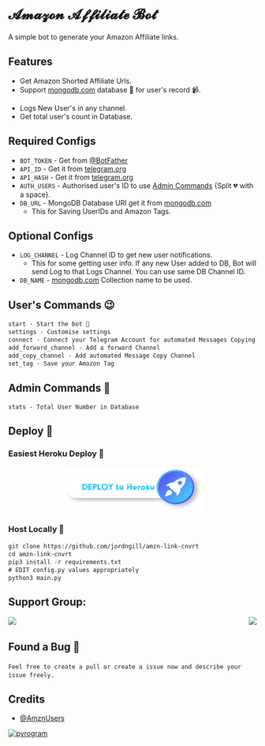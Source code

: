 # 𝓐𝓶𝓪𝔃𝓸𝓷 𝓐𝓯𝓯𝓲𝓵𝓲𝓪𝓽𝓮 𝓑𝓸𝓽

A simple bot to generate your Amazon Affiliate links.

## Features
 - Get Amazon Shorted Affiliate Urls.
 - Support [mongodb.com](https://mongodb.com) database 📁 for user's record 📹.<p align="center">
 - Logs New User's in any channel.
 - Get total user's count in Database. 

## Required Configs
 - `BOT_TOKEN` - Get from [@BotFather](https://t.me/BotFather)
 - `API_ID` - Get it from [telegram.org](https://my.telegram.org/auth)
 - `API_HASH` - Get it from [telegram.org](https://my.telegram.org/auth)
 - `AUTH_USERS` - Authorised user's ID to use [Admin Commands](https://github.com/jordngill/amzn-link-cnvrt#admin-commands) {Split 💔 with a space}.
 - `DB_URL` - MongoDB Database URI get it from [mongodb.com](https://mongodb.com)
	- This for Saving UserIDs and Amazon Tags.

## Optional Configs
 - `LOG_CHANNEL` - Log Channel ID to get new user notifications.
	- This for some getting user info. If any new User added to DB, Bot will send Log to that Logs Channel. You can use same DB Channel ID.
- `DB_NAME` - [mongodb.com](https://mongodb.com) Collection name to be used.

## User's Commands 😉

```
start - Start the bot 🥲
settings - Customise settings
connect - Connect your Telegram Account for automated Messages Copying
add_forward_channel - Add a forward Channel
add_copy_channel - Add automated Message Copy Channel
set_tag - Save your Amazon Tag
```

## Admin Commands 🤫

```
stats - Total User Number in Database
```

## Deploy 🚀

### Easiest Heroku Deploy 🤭

<p align="center">
    <a href="https://heroku.com/deploy?template=https://github.com/jordngill/amzn-link-cnvrt">
    <img src="assets/herokudeploy.svg" alt="herokudeploy-01" border="0" height="90" width="285"></a>
</p>

### Host Locally 🤕

```shell
git clone https://github.com/jordngill/amzn-link-cnvrt
cd amzn-link-cnvrt
pip3 install -r requirements.txt
# EDIT config.py values appropriately
python3 main.py
```

## Support Group:

<div style="display: flex; justify-content: space-between;"><a href="https://t.me/AmznUsers"><img src="https://img.shields.io/badge/Telegram-Updates%20Channel-blue.svg?logo=telegram"></a><a href="https://t.me/AmznUsers"><img src="https://img.shields.io/badge/Telegram-Support%20Group-blue.svg?logo=telegram"></a></div>

## Found a Bug 🐛

```Feel free to create a pull or create a issue now and describe your issue freely.```

## Credits
 - [@AmznUsers](https://github.com/jordngill)

<a href="https://pyrogram.org"><img src="https://i.ibb.co/SVLD5k8/Document-1222546317.png" alt="pyrogram" border="0"></a>
